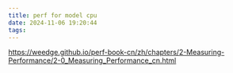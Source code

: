 ```yaml
---
title: perf for model cpu
date: 2024-11-06 19:20:44
tags:
---
```


https://weedge.github.io/perf-book-cn/zh/chapters/2-Measuring-Performance/2-0_Measuring_Performance_cn.html
